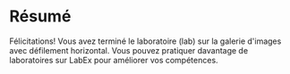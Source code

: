 # Résumé

Félicitations! Vous avez terminé le laboratoire (lab) sur la galerie d'images avec défilement horizontal. Vous pouvez pratiquer davantage de laboratoires sur LabEx pour améliorer vos compétences.
